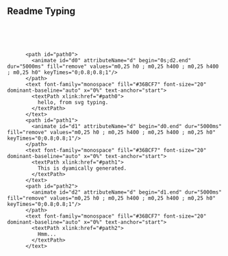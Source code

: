 ## Readme Typing

<!-- START:readme-typing -->
<svg xmlns="http://www.w3.org/2000/svg" xmlns:xlink="http://www.w3.org/1999/xlink" viewBox="0 0 400 50" style="background-color: #00000000;" width="400px" height="50px">

          <path id="path0">
            <animate id="d0" attributeName="d" begin="0s;d2.end" dur="5000ms" fill="remove" values="m0,25 h0 ; m0,25 h400 ; m0,25 h400 ; m0,25 h0" keyTimes="0;0.8;0.8;1"/>
          </path>
          <text font-family="monospace" fill="#36BCF7" font-size="20" dominant-baseline="auto" x="0%" text-anchor="start">
            <textPath xlink:href="#path0">
              hello, from svg typing.
            </textPath>
          </text>
          <path id="path1">
            <animate id="d1" attributeName="d" begin="d0.end" dur="5000ms" fill="remove" values="m0,25 h0 ; m0,25 h400 ; m0,25 h400 ; m0,25 h0" keyTimes="0;0.8;0.8;1"/>
          </path>
          <text font-family="monospace" fill="#36BCF7" font-size="20" dominant-baseline="auto" x="0%" text-anchor="start">
            <textPath xlink:href="#path1">
              This is dyamically generated.
            </textPath>
          </text>
          <path id="path2">
            <animate id="d2" attributeName="d" begin="d1.end" dur="5000ms" fill="remove" values="m0,25 h0 ; m0,25 h400 ; m0,25 h400 ; m0,25 h0" keyTimes="0;0.8;0.8;1"/>
          </path>
          <text font-family="monospace" fill="#36BCF7" font-size="20" dominant-baseline="auto" x="0%" text-anchor="start">
            <textPath xlink:href="#path2">
              Hmm...
            </textPath>
          </text>
</svg>
<!-- END:readme-typing -->
